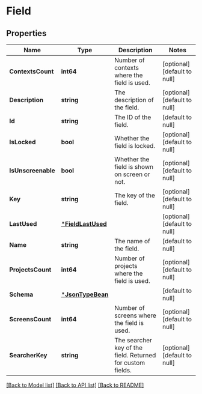# Field

## Properties
Name | Type | Description | Notes
------------ | ------------- | ------------- | -------------
**ContextsCount** | **int64** | Number of contexts where the field is used. | [optional] [default to null]
**Description** | **string** | The description of the field. | [optional] [default to null]
**Id** | **string** | The ID of the field. | [default to null]
**IsLocked** | **bool** | Whether the field is locked. | [optional] [default to null]
**IsUnscreenable** | **bool** | Whether the field is shown on screen or not. | [optional] [default to null]
**Key** | **string** | The key of the field. | [optional] [default to null]
**LastUsed** | [***FieldLastUsed**](FieldLastUsed.md) |  | [optional] [default to null]
**Name** | **string** | The name of the field. | [default to null]
**ProjectsCount** | **int64** | Number of projects where the field is used. | [optional] [default to null]
**Schema** | [***JsonTypeBean**](JsonTypeBean.md) |  | [default to null]
**ScreensCount** | **int64** | Number of screens where the field is used. | [optional] [default to null]
**SearcherKey** | **string** | The searcher key of the field. Returned for custom fields. | [optional] [default to null]

[[Back to Model list]](../README.md#documentation-for-models) [[Back to API list]](../README.md#documentation-for-api-endpoints) [[Back to README]](../README.md)

